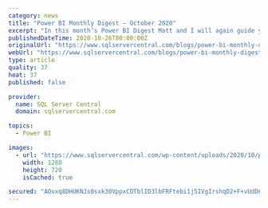 ```yaml
---
category: news
title: "Power BI Monthly Digest – October 2020"
excerpt: "In this month’s Power BI Digest Matt and I will again guide you through some of the latest and greatest Power BI updates this month. In our October2020 edition we highlighted the following ..."
publishedDateTime: 2020-10-26T00:00:00Z
originalUrl: "https://www.sqlservercentral.com/blogs/power-bi-monthly-digest-october-2020"
webUrl: "https://www.sqlservercentral.com/blogs/power-bi-monthly-digest-october-2020"
type: article
quality: 37
heat: 37
published: false

provider:
  name: SQL Server Central
  domain: sqlservercentral.com

topics:
  - Power BI

images:
  - url: "https://www.sqlservercentral.com/wp-content/uploads/2020/10/power-bi-monthly-digest-oct-2020.png"
    width: 1280
    height: 720
    isCached: true

secured: "AOvxq8DHUKNJs0sxk30VppxCDTblID3lbFRFtebi1j5IVgIrshqD2+F+vUdD6o8iQSlOSAdLQfWsUEhgcQ2aM5QMxJe5jlmzzu+Q4D4G9TNgNpK1WmBZ8fTN8+nqdpLcXTTVi8/aV8ntbvMrKcQ55848Y+5c5fvNRiZBUBNS2vXlXjjuKwxU6zrcokYqu/VuYiX8iEuF3xiuZOpaP64H8lpm1HxgLxAz10uhnQkVtNAV/mc3dHyYWfuIlbpcqKpry1aA2/Yd0GNEeqTb3sD3wkOCFXjX00T2fadZBFPy/5gbfC5vVVTyZSEXxXDkfyu7UJ1cV7LGTgB+KeKHt68SD/GjdVZrOaOA/7nITV84+m4=;6buFydkOxVpMKZzhQKEqtg=="
---
```


